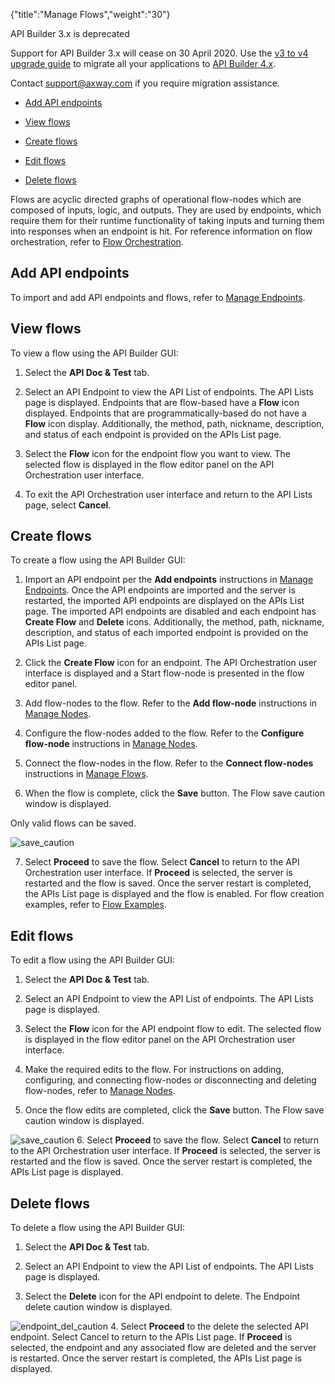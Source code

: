{"title":"Manage Flows","weight":"30"}

API Builder 3.x is deprecated

Support for API Builder 3.x will cease on 30 April 2020. Use the [v3 to v4 upgrade guide](https://docs.axway.com/bundle/API_Builder_4x_allOS_en/page/api_builder_v3_to_v4_upgrade_guide.html) to migrate all your applications to [API Builder 4.x](https://docs.axway.com/bundle/API_Builder_4x_allOS_en/page/api_builder_getting_started_guide.html).

Contact [support@axway.com](mailto:support@axway.com) if you require migration assistance.

* [Add API endpoints](#AddAPIendpoints)

* [View flows](#Viewflows)

* [Create flows](#Createflows)

* [Edit flows](#Editflows)

* [Delete flows](#Deleteflows)


Flows are acyclic directed graphs of operational flow-nodes which are composed of inputs, logic, and outputs. They are used by endpoints, which require them for their runtime functionality of taking inputs and turning them into responses when an endpoint is hit. For reference information on flow orchestration, refer to [Flow Orchestration](/docs/appc/Axway_API_Builder/API_Builder/API_Builder_Developer_Guide/API_Builder_Flows/Flow_Orchestration/).

## Add API endpoints

To import and add API endpoints and flows, refer to [Manage Endpoints](/docs/appc/Axway_API_Builder/API_Builder/API_Builder_Developer_Guide/API_Builder_Flows/Manage_Endpoints/).

## View flows

To view a flow using the API Builder GUI:

1. Select the **API Doc & Test** tab.

2. Select an API Endpoint to view the API List of endpoints. The API Lists page is displayed. Endpoints that are flow-based have a **Flow** icon displayed. Endpoints that are programmatically-based do not have a **Flow** icon display. Additionally, the method, path, nickname, description, and status of each endpoint is provided on the APIs List page.

3. Select the **Flow** icon for the endpoint flow you want to view. The selected flow is displayed in the flow editor panel on the API Orchestration user interface.

4. To exit the API Orchestration user interface and return to the API Lists page, select **Cancel**.


## Create flows

To create a flow using the API Builder GUI:

1. Import an API endpoint per the **Add endpoints** instructions in [Manage Endpoints](/docs/appc/Axway_API_Builder/API_Builder/API_Builder_Developer_Guide/API_Builder_Flows/Manage_Endpoints/). Once the API endpoints are imported and the server is restarted, the imported API endpoints are displayed on the APIs List page. The imported API endpoints are disabled and each endpoint has **Create Flow** and **Delete** icons. Additionally, the method, path, nickname, description, and status of each imported endpoint is provided on the APIs List page.

2. Click the **Create Flow** icon for an endpoint. The API Orchestration user interface is displayed and a Start flow-node is presented in the flow editor panel.

3. Add flow-nodes to the flow. Refer to the **Add flow-node** instructions in [Manage Nodes](/docs/appc/Axway_API_Builder/API_Builder/API_Builder_Developer_Guide/API_Builder_Flows/Manage_Nodes/).

4. Configure the flow-nodes added to the flow. Refer to the **Configure flow-node** instructions in [Manage Nodes](/docs/appc/Axway_API_Builder/API_Builder/API_Builder_Developer_Guide/API_Builder_Flows/Manage_Nodes/).

5. Connect the flow-nodes in the flow. Refer to the **Connect flow-nodes** instructions in [Manage Flows](#undefined).

6. When the flow is complete, click the **Save** button. The Flow save caution window is displayed.

  Only valid flows can be saved.

  ![save_caution](/Images/appc/download/attachments/51252040/save_caution.png)

7. Select **Proceed** to save the flow. Select **Cancel** to return to the API Orchestration user interface. If **Proceed** is selected, the server is restarted and the flow is saved. Once the server restart is completed, the APIs List page is displayed and the flow is enabled. For flow creation examples, refer to [Flow Examples](/docs/appc/Axway_API_Builder/API_Builder/API_Builder_Developer_Guide/API_Builder_Flows/Manage_Flows/Flow_Examples/).


## Edit flows

To edit a flow using the API Builder GUI:

1. Select the **API Doc & Test** tab.

2. Select an API Endpoint to view the API List of endpoints. The API Lists page is displayed.

3. Select the **Flow** icon for the API endpoint flow to edit. The selected flow is displayed in the flow editor panel on the API Orchestration user interface.

4. Make the required edits to the flow. For instructions on adding, configuring, and connecting flow-nodes or disconnecting and deleting flow-nodes, refer to [Manage Nodes](/docs/appc/Axway_API_Builder/API_Builder/API_Builder_Developer_Guide/API_Builder_Flows/Manage_Nodes/).

5. Once the flow edits are completed, click the **Save** button. The Flow save caution window is displayed.

  ![save_caution](/Images/appc/download/attachments/51252040/save_caution.png)
6. Select **Proceed** to save the flow. Select **Cancel** to return to the API Orchestration user interface. If **Proceed** is selected, the server is restarted and the flow is saved. Once the server restart is completed, the APIs List page is displayed.


## Delete flows

To delete a flow using the API Builder GUI:

1. Select the **API Doc & Test** tab.

2. Select an API Endpoint to view the API List of endpoints. The API Lists page is displayed.

3. Select the **Delete** icon for the API endpoint to delete. The Endpoint delete caution window is displayed.

  ![endpoint_del_caution](/Images/appc/download/attachments/51252040/endpoint_del_caution.png)
4. Select **Proceed** to the delete the selected API endpoint. Select Cancel to return to the APIs List page. If **Proceed** is selected, the endpoint and any associated flow are deleted and the server is restarted. Once the server restart is completed, the APIs List page is displayed.
